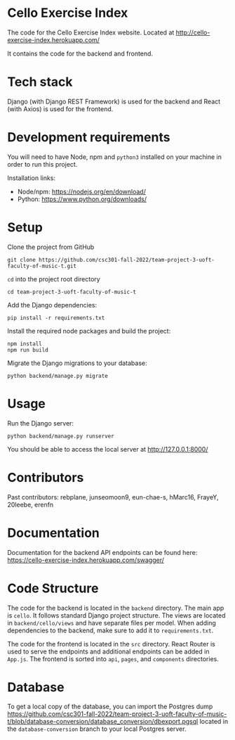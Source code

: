 # Cello Exercise Index

The code for the Cello Exercise Index website. Located at http://cello-exercise-index.herokuapp.com/ 

It contains the code for the backend and frontend.

# Tech stack
Django (with Django REST Framework) is used for the backend and React (with Axios) is used for the frontend.

# Development requirements
You will need to have Node, npm and `python3` installed on your machine in order to run this project.

Installation links:
* Node/npm: https://nodejs.org/en/download/
* Python: https://www.python.org/downloads/

# Setup
Clone the project from GitHub 
```
git clone https://github.com/csc301-fall-2022/team-project-3-uoft-faculty-of-music-t.git
 ```
`cd` into the project root directory
```
cd team-project-3-uoft-faculty-of-music-t
```

Add the Django dependencies:
```
pip install -r requirements.txt
```

Install the required node packages and build the project:
```
npm install
npm run build
```

Migrate the Django migrations to your database:
```
python backend/manage.py migrate
```

# Usage
Run the Django server:
```
python backend/manage.py runserver
```

You should be able to access the local server at http://127.0.0.1:8000/

# Contributors

Past contributors: rebplane, junseomoon9, eun-chae-s, hMarc16, FrayeY, 20leebe, erenfn

# Documentation

Documentation for the backend API endpoints can be found here: https://cello-exercise-index.herokuapp.com/swagger/

# Code Structure

The code for the backend is located in the `backend` directory. The main app is `cello`. It follows standard Django project structure. The views are located in `backend/cello/views` and have separate files per model. When adding dependencies to the backend, make sure to add it to `requirements.txt`.

The code for the frontend is located in the `src` directory. React Router is used to serve the endpoints and additional endpoints can be added in `App.js`. The frontend is sorted into `api`, `pages`, and `components` directories. 

# Database

To get a local copy of the database, you can import the Postgres dump https://github.com/csc301-fall-2022/team-project-3-uoft-faculty-of-music-t/blob/database-conversion/database_conversion/dbexport.pgsql located in the `database-conversion` branch to your local Postgres server.


